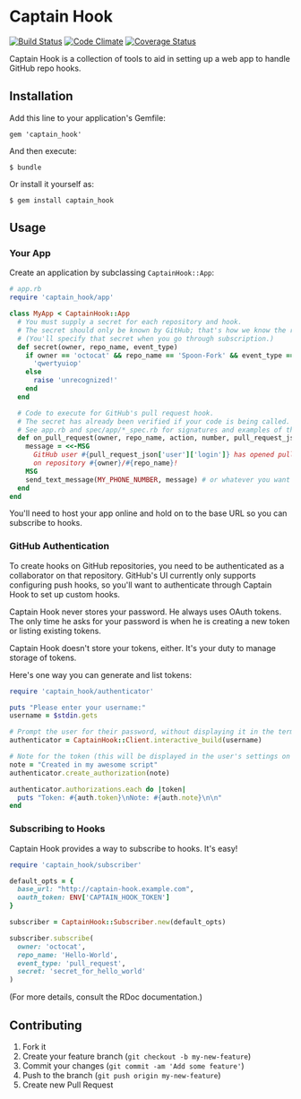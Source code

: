 # Captain Hook

[![Build Status](https://travis-ci.org/mark-rushakoff/captain_hook.png?branch=master)](https://travis-ci.org/mark-rushakoff/captain_hook)
[![Code Climate](https://codeclimate.com/github/mark-rushakoff/captain_hook.png)](https://codeclimate.com/github/mark-rushakoff/captain_hook)
[![Coverage Status](https://coveralls.io/repos/mark-rushakoff/captain_hook/badge.png)](https://coveralls.io/r/mark-rushakoff/captain_hook)

Captain Hook is a collection of tools to aid in setting up a web app to handle GitHub repo hooks.

## Installation

Add this line to your application's Gemfile:

    gem 'captain_hook'

And then execute:

    $ bundle

Or install it yourself as:

    $ gem install captain_hook

## Usage

### Your App

Create an application by subclassing `CaptainHook::App`:

```ruby
# app.rb
require 'captain_hook/app'

class MyApp < CaptainHook::App
  # You must supply a secret for each repository and hook.
  # The secret should only be known by GitHub; that's how we know the request is coming from GitHub's servers.
  # (You'll specify that secret when you go through subscription.)
  def secret(owner, repo_name, event_type)
    if owner == 'octocat' && repo_name == 'Spoon-Fork' && event_type == 'pull_request'
      'qwertyuiop'
    else
      raise 'unrecognized!'
    end
  end

  # Code to execute for GitHub's pull request hook.
  # The secret has already been verified if your code is being called.
  # See app.rb and spec/app/*_spec.rb for signatures and examples of the valid handlers.
  def on_pull_request(owner, repo_name, action, number, pull_request_json)
    message = <<-MSG
      GitHub user #{pull_request_json['user']['login']} has opened pull request ##{number}
      on repository #{owner}/#{repo_name}!
    MSG
    send_text_message(MY_PHONE_NUMBER, message) # or whatever you want
  end
end
```

You'll need to host your app online and hold on to the base URL so you can subscribe to hooks.

### GitHub Authentication

To create hooks on GitHub repositories, you need to be authenticated as a collaborator on that repository.
GitHub's UI currently only supports configuring push hooks, so you'll want to authenticate through Captain Hook to set up custom hooks.

Captain Hook never stores your password.
He always uses OAuth tokens.
The only time he asks for your password is when he is creating a new token or listing existing tokens.

Captain Hook doesn't store your tokens, either.
It's your duty to manage storage of tokens.

Here's one way you can generate and list tokens:

```ruby
require 'captain_hook/authenticator'

puts "Please enter your username:"
username = $stdin.gets

# Prompt the user for their password, without displaying it in the terminal
authenticator = CaptainHook::Client.interactive_build(username)

# Note for the token (this will be displayed in the user's settings on GitHub)
note = "Created in my awesome script"
authenticator.create_authorization(note)

authenticator.authorizations.each do |token|
  puts "Token: #{auth.token}\nNote: #{auth.note}\n\n"
end
```

### Subscribing to Hooks

Captain Hook provides a way to subscribe to hooks.
It's easy!

```ruby
require 'captain_hook/subscriber'

default_opts = {
  base_url: "http://captain-hook.example.com",
  oauth_token: ENV['CAPTAIN_HOOK_TOKEN']
}

subscriber = CaptainHook::Subscriber.new(default_opts)

subscriber.subscribe(
  owner: 'octocat',
  repo_name: 'Hello-World',
  event_type: 'pull_request',
  secret: 'secret_for_hello_world'
)
```

(For more details, consult the RDoc documentation.)

## Contributing

1. Fork it
2. Create your feature branch (`git checkout -b my-new-feature`)
3. Commit your changes (`git commit -am 'Add some feature'`)
4. Push to the branch (`git push origin my-new-feature`)
5. Create new Pull Request
